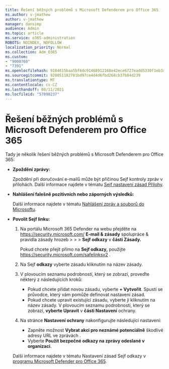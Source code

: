 ```yaml
---
title: Řešení běžných problémů s Microsoft Defenderem pro Office 365
ms.author: v-jmathew
author: v-jmathew
manager: dansimp
audience: Admin
ms.topic: article
ms.service: o365-administration
ROBOTS: NOINDEX, NOFOLLOW
localization_priority: Normal
ms.collection: Adm_O365
ms.custom:
- "9000760"
- "7391"
ms.openlocfilehash: 9104615baa5bf6dc91468912168e42ece6727eadd5330f1eb34e2a9170568b26
ms.sourcegitcommit: 920051182781bd97ce4d4d6fbd268cb37b84d239
ms.translationtype: MT
ms.contentlocale: cs-CZ
ms.lasthandoff: 08/11/2021
ms.locfileid: "57898237"
---
```

# <a name="fix-common-problems-with-microsoft-defender-for-office-365"></a>Řešení běžných problémů s Microsoft Defenderem pro Office 365

Tady je několik řešení běžných problémů s Microsoft Defenderem pro Office 365:

- **Zpoždění zprávy:**

  Zpoždění při doručování e-mailů může být příčinou Sejf kontroly zpráv v přílohách. Další informace najdete v tématu [Sejf nastavení zásad Přílohy](https://docs.microsoft.com/microsoft-365/security/office-365-security/safe-attachments#safe-attachments-policy-settings).

- **Nahlášení falešně pozitivních nebo záporných výsledků:**

  Další informace najdete v tématu [Nahlášení zpráv a souborů do Microsoftu](https://docs.microsoft.com/microsoft-365/security/office-365-security/report-junk-email-messages-to-microsoft).

- **Povolit Sejf linku:**

  1. Na portálu Microsoft 365 Defender na webu přejděte na <https://security.microsoft.com/> **E-mail & zásady** spolupráce & pravidla zásady hrozeb \>  \>  \> **Sejf odkazy** v **části Zásady.**

     Pokud chcete přejít přímo na **Sejf odkazy,** použijte <https://security.microsoft.com/safelinksv2> .

  2. Na Sejf **odkazy** vyberte zásadu kliknutím na název zásady.
  3. V plovoucím seznamu podrobností, který se zobrazí, proveďte některý z následujících kroků:
     - Pokud chcete přidat novou zásadu, vyberte **+ Vytvořit**. Spustí se průvodce, který vám pomůže definovat nastavení zásad.
     - Pokud chcete upravit existující zásadu, vyberte ji kliknutím na název zásady. V plovoucím seznamu podrobností, který se zobrazí, **vyberte Upravit** v **části Nastavení** ochrany.
  4. Na stránce **Nastavení ochrany** nakonfigurujte následující nastavení:
     - Zapněte možnost **Vybrat akci pro neznámé potenciálně** škodlivé adresy URL ve zprávách .
     - Vyberte **Použít bezpečné odkazy na zprávy odeslané v organizaci**.

  Další informace najdete v tématu Nastavení zásad Sejf odkazy v [programu Microsoft Defender pro Office 365](https://docs.microsoft.com/microsoft-365/security/office-365-security/set-up-safe-links-policies).
